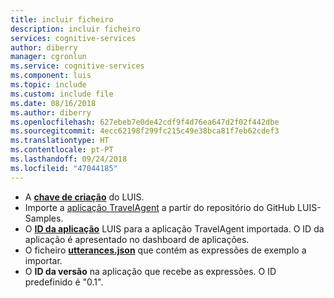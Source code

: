 ```yaml
---
title: incluir ficheiro
description: incluir ficheiro
services: cognitive-services
author: diberry
manager: cgronlun
ms.service: cognitive-services
ms.component: luis
ms.topic: include
ms.custom: include file
ms.date: 08/16/2018
ms.author: diberry
ms.openlocfilehash: 627ebeb7e0de42cdf9f4d76ea647d2f02f442dbe
ms.sourcegitcommit: 4ecc62198f299fc215c49e38bca81f7eb62cdef3
ms.translationtype: HT
ms.contentlocale: pt-PT
ms.lasthandoff: 09/24/2018
ms.locfileid: "47044185"
---
```

* A **[chave de criação](../articles/cognitive-services/luis/luis-concept-keys.md#authoring-key)** do LUIS. 
* Importe a [aplicação TravelAgent](https://github.com/Microsoft/LUIS-Samples/blob/master/documentation-samples/quickstarts/change-model/TravelAgent.json) a partir do repositório do GitHub LUIS-Samples. 
* O [**ID da aplicação**](../articles/cognitive-services/luis/luis-get-started-create-app.md) LUIS para a aplicação TravelAgent importada. O ID da aplicação é apresentado no dashboard de aplicações. 
* O ficheiro **[utterances.json](https://github.com/Microsoft/LUIS-Samples/blob/master/documentation-samples/quickstarts/change-model/utterances.json)** que contém as expressões de exemplo a importar. 
* O **ID da versão** na aplicação que recebe as expressões. O ID predefinido é "0.1".